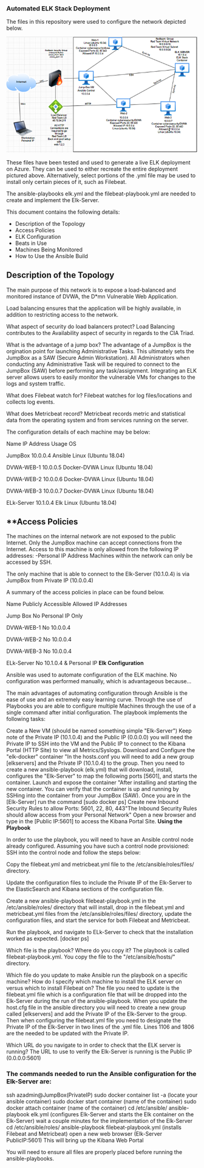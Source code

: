 
###  **Automated ELK Stack Deployment**

The files in this repository were used to configure the network depicted below.

![](Images/Digrams/Redteam_Network_DM.PNG)

These files have been tested and used to generate a live ELK deployment on Azure. They can be used to either recreate the entire deployment pictured above. Alternatively, select portions of the .yml file may be used to install only certain pieces of it, such as Filebeat.

The ansible-playbooks elk.yml and the filebeat-playbook.yml are needed to create and implement the Elk-Server.

This document contains the following details:

* Description of the Topology
* Access Policies
* ELK Configuration
* Beats in Use
* Machines Being Monitored
* How to Use the Ansible Build


## Description of the Topology


The main purpose of this network is to expose a load-balanced and monitored instance of DVWA, the D*mn Vulnerable Web Application.


Load balancing ensures that the application will be highly available, in addition to restricting access to the network.


What aspect of security do load balancers protect?
Load Balancing contributes to the Availability aspect of security in regards to the CIA Triad.


What is the advantage of a jump box?
The advantage of a JumpBox is the orgination point for launching Administrative Tasks. This ultimately sets the JumpBox as a SAW (Secure Admin Workstation). All Administrators when conducting any Administrative Task will be required to connect to the JumpBox (SAW) before performing any task/assignment.
Integrating an ELK server allows users to easily monitor the vulnerable VMs for changes to the logs and system traffic.


What does Filebeat watch for?
Filebeat watches for log files/locations and collects log events.


What does Metricbeat record?
Metricbeat records metric and statistical data from the operating system and from services running on the server.


The configuration details of each machine may be below:



Name
IP Address
Usage
OS


JumpBox
10.0.0.4
Ansible
Linux (Ubuntu 18.04)


DVWA-WEB-1
10.0.0.5
Docker-DVWA
Linux (Ubuntu 18.04)


DVWA-WEB-2
10.0.0.6
Docker-DVWA
Linux (Ubuntu 18.04)


DVWA-WEB-3
10.0.0.7
Docker-DVWA
Linux (Ubuntu 18.04)





ELk-Server
10.1.0.4
Elk
Linux (Ubuntu 18.04)



## **Access Policies
  
The machines on the internal network are not exposed to the public Internet.
Only the JumpBox machine can accept connections from the Internet. Access to this machine is only allowed from the following IP addresses:
-Personal IP Address
Machines within the network can only be accessed by SSH.

The only machine that is able to connect to the Elk-Server (10.1.0.4) is via JumpBox from Private IP (10.0.0.4)

A summary of the access policies in place can be found below.

Name Publicly Accessible Allowed IP Addresses

Jump Box No Personal IP Only

DVWA-WEB-1 No 10.0.0.4

DVWA-WEB-2 No 10.0.0.4

DVWA-WEB-3 No 10.0.0.4

ELk-Server No 10.1.0.4 & Personal IP
**Elk Configuration**

Ansible was used to automate configuration of the ELK machine. No configuration was performed manually, which is advantageous because...

The main advantages of automating configuration through Ansible is the ease of use and an extremely easy learning curve. Through the use of Playbooks you are able to configure multiple Machines through the use of a single command after initial configuration.
The playbook implements the following tasks:

Create a New VM (should be named something simple "Elk-Server") Keep note of the Private IP (10.1.0.4) and the Public IP (0.0.0.0) you will need the Private IP to SSH into the VM and the Public IP to connect to the Kibana Portal (HTTP Site) to view all Metrics/Syslogs. Download and Configure the "elk-docker" container "In the hosts.conf you will need to add a new group [elkservers] and the Private IP (10.1.0.4) to the group. Then you need to create a new ansible-playbook (elk.yml) that will download, install, configures the "Elk-Server" to map the following ports [5601], and starts the container. Launch and expose the container "After installing and starting the new container. You can verify that the container is up and running by SSHing into the container from your JumpBox (SAW). Once you are in the [Elk-Server] run the command [sudo docker ps] Create new Inbound Security Rules to allow Ports: 5601, 22, 80, 443"The Inbound Security Rules should allow access from your Personal Network" Open a new browser and type in the [Public IP:5601] to access the Kibana Portal Site.
**Using the Playbook**

In order to use the playbook, you will need to have an Ansible control node already configured. Assuming you have such a control node provisioned: SSH into the control node and follow the steps below:

Copy the filebeat.yml and metricbeat.yml file to the /etc/ansible/roles/files/ directory.

Update the configuration files to include the Private IP of the Elk-Server to the ElasticSearch and Kibana sections of the configuration file.

Create a new ansible-playbook filebeat-playbook.yml in the /etc/ansible/roles/ directory that will install, drop in the filebeat.yml and metricbeat.yml files from the /etc/ansible/roles/files/ directory, update the configuration files, and start the service for both Filebeat and Metricbeat.

Run the playbook, and navigate to ELk-Server to check that the installation worked as expected. [docker ps]

Which file is the playbook? Where do you copy it? The playbook is called filebeat-playbook.yml. You copy the file to the "/etc/ansible/hosts/" directory.

Which file do you update to make Ansible run the playbook on a specific machine? How do I specify which machine to install the ELK server on versus which to install Filebeat on? The file you need to update is the filebeat.yml file which is a configuration file that will be dropped into the Elk-Server during the run of the ansible-playbook. When you update the host.cfg file in the ansible directory you will need to create a new group called [elkservers] and add the Private IP of the Elk-Server to the group. Then when configuring the filebeat.yml file you need to designate the Private IP of the Elk-Server in two lines of the .yml file. Lines 1106 and 1806 are the needed to be updated with the Private IP.

Which URL do you navigate to in order to check that the ELK server is running? The URL to use to verify the Elk-Server is running is the Public IP (0.0.0.0:5601)

### The commands needed to run the Ansible configuration for the Elk-Server are:

ssh azadmin@JumpBox(PrivateIP) sudo docker container list -a (locate your ansible container) sudo docker start container (name of the container) sudo docker attach container (name of the container) cd /etc/ansible/ ansible-playbook elk.yml (configures Elk-Server and starts the Elk container on the Elk-Server) wait a couple minutes for the implementation of the Elk-Server cd /etc/ansible/roles/ ansible-playbook filebeat-playbook.yml (installs Filebeat and Metricbeat) open a new web browser (Elk-Server PublicIP:5601) This will bring up the Kibana Web Portal

You will need to ensure all files are properly placed before running the ansible-playbooks.
